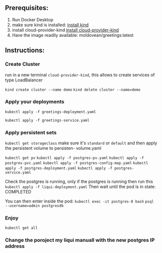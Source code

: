 ## Prerequisites:

1. Run Docker Desktop
2. make sure kind is installed: [install kind](https://kind.sigs.k8s.io/docs/user/quick-start/#installing-from-release-binaries)
3. install cloud-provider-kind [install cloud-provider-kind](https://github.com/kubernetes-sigs/cloud-provider-kind/releases)
1. Have the image readily available: moldovean/greetings:latest

## Instructions:

### Create Cluster
run in a new terminal `cloud-provider-kind`, this allows to create services of type LoadBalancer

`kind create cluster --name demo` 
`kind delete cluster --name=demo`

### Apply your deployments
`kubectl apply -f greetings-deployment.yaml`

`kubectl apply -f greetings-service.yaml`

### Apply persistent sets
`kubectl get storageclass`
make sure it's `standard` or `default` and  then apply the persistent volume to persisten- volume.yaml

` kubectl get pv `
` kubectl apply -f postgres-pv.yaml `
` kubectl apply -f postgres-pvc.yaml `
` kubectl apply -f postgres-config-map.yaml `
` kubectl apply -f postgres-deployment.yaml `
` kubectl apply -f postgres-service.yaml  `

Check the postgres is running, only if the postgres is running then run this
`kubectl apply -f liqui-deployment.yaml`
Then wait until the pod is in state: COMPLETED


You can then enter inside the pod:
`kubectl exec -it postgres-0 bash`
`psql --username=admin postgresdb`

### Enjoy
`kubectl get all`

### Change the poroject my  liqui manuall with the new postgres IP address
